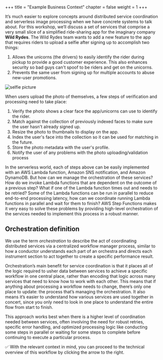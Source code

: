 +++
title = "Example Business Context"
chapter = false
weight = 1
+++

It’s much easier to explore concepts around distributed service coordination and serverless image processing when we have concrete systems to talk about. For this workshop, we’ll discuss a set of services that comprise a very small slice of a simplified ride-sharing app for the imaginary company **Wild Rydes**. The Wild Rydes team wants to add a new feature to the app that requires riders to upload a selfie after signing up to accomplish two things:

1. Allows the unicorns (the drivers) to easily identify the rider during pickup to provide a good customer experience. This also enhances security so bad guys can't spoof to be riders and get on the unicorns.
1. Prevents the same user from signing up for multiple accounts to abuse new-user promotions.  

![selfie picture](../images/selfie/selfie-picture.jpeg)

When users upload the photo of themselves, a few steps of verification and processing need to take place:

1. Verify the photo shows a clear face the app/unicorns can use to identify the rider.
1. Match against the collection of previously indexed faces to make sure the user hasn't already signed up.
1. Resize the photo to thumbnails to display on the app.
1. Index the user's face into the collection so it can be used for matching in the future.
1. Store the photo metadata with the user's profile.
1. Notify the user of any problems with the photo uploading/validation process  

In the serverless world, each of steps above can be easily implemented with an AWS Lambda function, Amazon SNS notification, and Amazon DynamoDB. But how can we manage the orchestration of these services? How do we invoke Lambda functions that are dependent on the outcome of a previous step? What if one of the Lambda function times out and needs to be retried? Some of the Lambda functions can be run in parallel to reduce end-to-end processing latency, how can we coordinate running Lambda functions in parallel and wait for them to finish? AWS Step Functions makes it very easy to solve these problems by providing high-level orchestration of the services needed to implement this process in a robust manner.

## Orchestration definition

We use the term *orchestration* to describe the act of coordinating distributed services via a centralized workflow manager process, similar to how a conductor understands each part of an orchestra and directs each instrument section to act together to create a specific performance result.

Orchestration’s main benefit for service coordination is that it places all of the logic required to usher data between services to achieve a specific workflow in one central place, rather than encoding that logic across many services that need to know how to work with each other. This means that if anything about processing a workflow needs to change, there’s only one place to update: the process that’s managing the orchestration. It also means it’s easier to understand how various services are used together in concert, since you only need to look in one place to understand the entire flow from start to finish.

This approach works best when there is a higher level of coordination needed between services, often involving the need for robust retries, specific error handling, and optimized processing logic like conducting some steps in parallel or waiting for some steps to complete before continuing to execute a particular process.




:white_check_mark: With the relevant context in mind, you can proceed to the technical overview of this workflow by clicking the arrow to the right.
